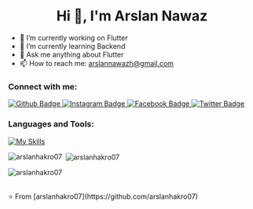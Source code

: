  <h1 align="center">Hi 👋, I'm Arslan Nawaz</h1>

- 🔭 I’m currently working on Flutter
- 🌱 I’m currently learning Backend
- 💬 Ask me anything about Flutter 
- 📫 How to reach me: arslannawazh@gmail.com
  
### Connect with me:
<div id="badges">
  <a href="https://github.com/arslanhakro07">
    <img src="https://img.shields.io/badge/Github-white?style=for-the-badge&logo=Github&logoColor=black" alt="Github Badge"/>
  </a>
   <a href="https://www.instagram.com/arslanhakro07">
    <img src="https://img.shields.io/badge/Instagram-purple?style=for-the-badge&logo=instagram&logoColor=white" alt="Instagram Badge"/>
  </a>
   <a href="https://fb.com/arslanhakro07">
    <img src="https://img.shields.io/badge/Facebook-blue?style=for-the-badge&logo=facebook&logoColor=white" alt="Facebook Badge"/>
  </a>
   <a href="https://twitter.com/arslanhakro07">
    <img src="https://img.shields.io/badge/Twitter-blue?style=for-the-badge&logo=twitter&logoColor=white" alt="Twitter Badge"/>
  </a>
</div>

### Languages and Tools:
[![My Skills](https://skillicons.dev/icons?i=flutter,dart,firebase,github,git,postman,figma,xd&perline=5)](https://skillicons.dev)



<p><img align="left" src="https://github-readme-stats.vercel.app/api/top-langs?username=arslanhakro07&show_icons=true&locale=en&layout=compact" alt="arslanhakro07" /></p>

<p>&nbsp;<img align="center" src="https://github-readme-stats.vercel.app/api?username=arslanhakro07&show_icons=true&locale=en" alt="arslanhakro07" /></p>

<p><img align="center" src="https://github-readme-streak-stats.herokuapp.com/?user=arslanhakro07&" alt="arslanhakro07" /></p>

<br>
⭐️ From [arslanhakro07](https://github.com/arslanhakro07)
